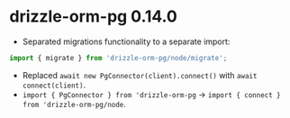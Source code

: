 # drizzle-orm-pg 0.14.0

- Separated migrations functionality to a separate import:
```typescript
import { migrate } from 'drizzle-orm-pg/node/migrate';
```
- Replaced `await new PgConnector(client).connect()` with `await connect(client)`.
- `import { PgConnector } from 'drizzle-orm-pg` -> `import { connect } from 'drizzle-orm-pg/node`.
